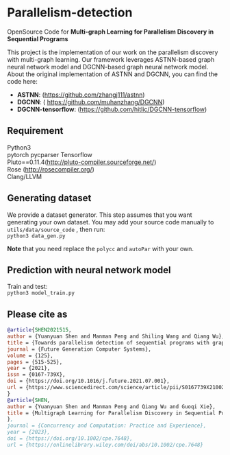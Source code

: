 # Parallelism-detection
OpenSource Code for **Multi-graph Learning for Parallelism Discovery in Sequential Programs**

This project is the implementation of our work on the parallelism discovery with multi-graph learning. 
Our framework leverages ASTNN-based graph neural network model and DGCNN-based graph neural network model. About the original implementation
 of ASTNN and DGCNN, you can find the code here:  
 * **ASTNN**: (https://github.com/zhangj111/astnn)  
 * **DGCNN**: ( https://github.com/muhanzhang/DGCNN)  
 * **DGCNN-tensorflow**: (https://github.com/hitlic/DGCNN-tensorflow)
   
 
## Requirement  
Python3  
pytorch
pycparser
Tensorflow  
Pluto==0.11.4(http://pluto-compiler.sourceforge.net/)  
Rose (http://rosecompiler.org/)  
Clang/LLVM  
 
## Generating dataset  
We provide a dataset generator. This step assumes that you want generating your own dataset. You
 may add your source code manually to `utils/data/source_code` , then run:  
`python3 data_gen.py`  

**Note** that you need replace the `polycc` and `autoPar` with your own.  

## Prediction  with neural network model  
Train and test:  
`python3 model_train.py`

## Please cite as
```bibtex
@article{SHEN2021515,
author = {Yuanyuan Shen and Manman Peng and Shiling Wang and Qiang Wu},
title = {Towards parallelism detection of sequential programs with graph neural network},
journal = {Future Generation Computer Systems},
volume = {125},
pages = {515-525},
year = {2021},
issn = {0167-739X},
doi = {https://doi.org/10.1016/j.future.2021.07.001},
url = {https://www.sciencedirect.com/science/article/pii/S0167739X21002557}
}
@article{SHEN,
author = {Yuanyuan Shen and Manman Peng and Qiang Wu and Guoqi Xie},
title = {Multigraph Learning for Parallelism Discovery in Sequential Programs}
},
journal = {Concurrency and Computation: Practice and Experience},
year = {2023},
doi = {https://doi.org/10.1002/cpe.7648},
url = {https://onlinelibrary.wiley.com/doi/abs/10.1002/cpe.7648}
```
